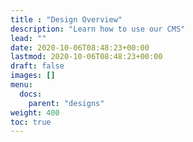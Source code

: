```yaml
---
title : "Design Overview"
description: "Learn how to use our CMS"
lead: ""
date: 2020-10-06T08:48:23+00:00
lastmod: 2020-10-06T08:48:23+00:00
draft: false
images: []
menu:
  docs:
    parent: "designs"
weight: 400
toc: true
---
```


[//]: # (## Design Categories)

[//]: # ()
[//]: # (There are four types or designs in our CMS for various types of pages.)

[//]: # ()
[//]: # (### Page builders)

[//]: # ()
[//]: # (Learn one of the designs for each page builder components. [Page builders →]&#40;{{< relref "page builders" >}}&#41;)

[//]: # ()
[//]: # (### Blog posts)

[//]: # ()
[//]: # (Learn all the blog post render designs such as breaking news, news cover, slider, etc. [Blog posts →]&#40;{{< relref "blog posts" >}}&#41;)

[//]: # ()
[//]: # (### Ecommerce products)

[//]: # ()
[//]: # (Learn all the ecommerce product render designs. [Ecommerce products →]&#40;{{< relref "ecommerce products" >}}&#41;)

[//]: # ()
[//]: # (### Poll presentations)

[//]: # ()
[//]: # (Learn all the output designs of poll/vote/survey such as bar chart, pie chart, line chart,etc. [Poll presentations →]&#40;{{< relref "poll presentations" >}}&#41;)
